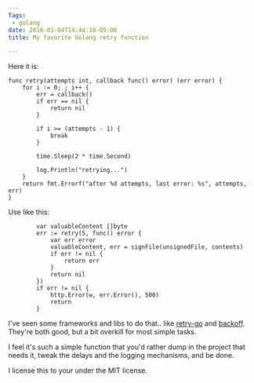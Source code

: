```yaml
---
Tags:
 - golang
date: 2016-01-04T14:44:18-05:00
title: My favorite Golang retry function

---
```


Here it is:

```
func retry(attempts int, callback func() error) (err error) {
	for i := 0; ; i++ {
		err = callback()
		if err == nil {
			return nil
		}

		if i >= (attempts - 1) {
			break
		}

		time.Sleep(2 * time.Second)

		log.Println("retrying...")
	}
	return fmt.Errorf("after %d attempts, last error: %s", attempts, err)
}
```

Use like this:

<!--more-->

```
		var valuableContent []byte
		err := retry(5, func() error {
            var err error
			valuableContent, err = signFile(unsignedFile, contents)
			if err != nil {
				return err
			}
			return nil
		})
		if err != nil {
			http.Error(w, err.Error(), 500)
			return
		}

```

I've seen some frameworks and libs to do that.. like
[retry-go](https://github.com/giantswarm/retry-go) and
[backoff](https://github.com/cenkalti/backoff). They're both good, but
a bit overkill for most simple tasks.

I feel it's such a simple function that you'd rather dump in the
project that needs it, tweak the delays and the logging mechanisms,
and be done.

I license this to your under the MIT license.
